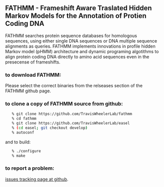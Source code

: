 ## FATHMM - Frameshift Aware Traslated Hidden Markov Models for the Annotation of Protien Coding DNA

FATHMM searches protein sequence databases for
homologous sequences, using either single DNA sequences or DNA 
multiple sequence alignments as queries. FATHMM implements 
innovations in profile hidden Markov model (pHMM) architecture 
and dynamic programing algotithms to align protein coding DNA 
directly to amino acid sequences even in the presecense of 
frameshifts.

### to download FATHMM:
Please select the correct binaries from the relseases section of 
the FATHMM github page.

### to clone a copy of FATHMM source from github:

```bash
   % git clone https://github.com/TravisWheelerLab/fathmm
   % cd fathmm
   % git clone https://github.com/TravisWheelerLab/easel
   % (cd easel; git checkout develop)
   % autoconf
```

and to build:

```bash
   % ./configure
   % make
```

### to report a problem:
[issues tracking page at github](https://github.com/TravisWheelerLab/fathmm/issues).

